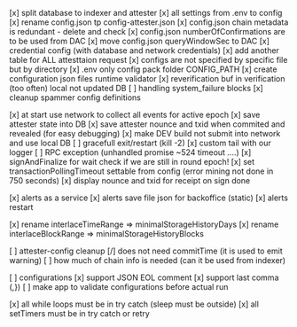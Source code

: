 
[x] split database to indexer and attester
[x] all settings from .env to config
[x] rename config.json tp config-attester.json
[x] config.json chain metadata is redundant - delete and check
[x] config.json numberOfConfirmations are to be used from DAC
[x] move config.json queryWindowSec to DAC
[x] credential config (with database and network credentials)
[x] add another table for ALL attesttaion request
[x] configs are not specified by specific file but by directory
[x] .env only config pack folder  CONFIG_PATH
[x] create configuration json files runtime validator
[x] reverification buf in verification (too often) local not updated DB 
[ ] handling system_failure blocks
[x] cleanup spammer config definitions

[x] at start use network to collect all events for active epoch
[x] save attester state into DB
[x] save attester nounce and txid when commited and revealed (for easy debugging)
[x] make DEV build not submit into network and use local DB
[ ] gracefull exit/restart (kill -2)
[x] custom tail with our logger
[ ] RPC exception (unhandled promise ~524 timeout ....)
[x] signAndFinalize for wait check if we are still in round epoch!
[x] set transactionPollingTimeout settable from config (error mining not done in 750 seconds)
[x] display nounce and txid for receipt on sign done

[x] alerts as a service
[x] alerts save file json for backoffice (static)
[x] alerts restart

[x] rename interlaceTimeRange => minimalStorageHistoryDays
[x] rename interlaceBlockRange => minimalStorageHistoryBlocks

[ ] attester-config cleanup
    [/] does not need commitTime (it is used to emit warning)
    [ ] how much of chain info is needed (can it be used from indexer)

[ ] configurations
    [x] support JSON EOL comment
    [x] support last comma (,})
    [ ] make app to validate configurations before actual run


[x] all while loops must be in try catch (sleep must be outside)
[x] all setTimers must be in try catch or retry


